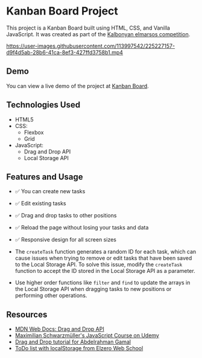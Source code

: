 # Kanban Board Project

This project is a Kanban Board built using HTML, CSS, and Vanilla JavaScript. It was created as part of the [Kalbonyan elmarsos competition](https://www.albonyanalmarsos.org/).

https://user-images.githubusercontent.com/113997542/225227157-d9f4d5ab-28b6-41ca-8ef3-427ffd3758b1.mp4


## Demo

You can view a live demo of the project at [Kanban Board](https://hazemhussein14.github.io/Kalbonian-phase-2-project/).

## Technologies Used

- HTML5
- CSS:
  - Flexbox
  - Grid
- JavaScript:
  - Drag and Drop API
  - Local Storage API

## Features and Usage

- ✅ You can create new tasks
- ✅ Edit existing tasks
- ✅ Drag and drop tasks to other positions
- ✅ Reload the page without losing your tasks and data
- ✅ Responsive design for all screen sizes



- The `createTask` function generates a random ID for each task, which can cause issues when trying to remove or edit tasks that have been saved to the Local Storage API. To solve this issue, modify the `createTask` function to accept the ID stored in the Local Storage API as a parameter.
- Use higher order functions like `filter` and `find` to update the arrays in the Local Storage API when dragging tasks to new positions or performing other operations.


## Resources

- [MDN Web Docs: Drag and Drop API](https://developer.mozilla.org/en-US/docs/Web/API/HTML_Drag_and_Drop_API)
- [Maximilian Schwarzmüller's JavaScript Course on Udemy](https://www.udemy.com/course/javascript-the-complete-guide-2020-beginner-advanced/)
- [Drag and Drop tutorial for Abdelrahman Gamal](https://www.youtube.com/watch?v=PfhAToxyd7s&t=3s)
- [ToDo list with localStorage from Elzero Web School](https://www.youtube.com/watch?v=ylsFXMHpFUQ&t=1443s)
